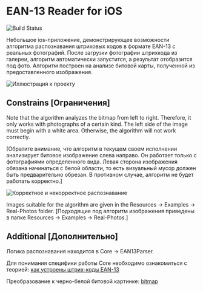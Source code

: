 # EAN-13 Reader for iOS

![Build Status](https://travis-ci.org/VikRudkovskaya/iOSBarcodeReaderEAN13.svg?branch=master)

Небольшое ios-приложение, демонстрирующее возможности алгоритма распознавания штриховых кодов в формате EAN-13 с реальных фотографий. После загрузки фотографии штрихкода из галереи,  алгоритм автоматически запустится, а результат отобразится под фото. Алгоритм построен на анализе битовой карты, полученной из предоставленного изображения.

![Иллюстрация к проекту](https://github.com/VikRudkovskaya/iOSBarcodeReaderEAN13/raw/master/Screenshots/EAN13-Screens.png)


##  Constrains [Ограничения]

Note that the algorithm analyzes the bitmap from left to right. Therefore, it only works with photographs of a certain kind. The left side of the image must begin with a white area. Otherwise, the algorithm will not work correctly.

[Обратите внимание, что алгоритм в текущем своем исполнении анализирует битовое изображение слева направо. Он работает только с фотографиями определенного вида. Левая сторона изображения обязана начинаться с белой области, то есть визуальный мусор должен быть предварительно обрезан. В противном случае, алгоритм не будет работать корректно.]

![Корректное и некорректное распознавание](https://github.com/VikRudkovskaya/iOSBarcodeReaderEAN13/raw/master/Screenshots/images-constraint.png)

Images suitable for the algorithm are given in the Resources -> Examples -> Real-Photos folder.
[Подходящие под алгоритм изображения приведены в папке Resources -> Examples -> Real-Photos.]

## Additional [Дополнительно]

Логика распознавания находится в Core -> EAN13Parser.

Для понимания специфики работы Core необходимо ознакомиться с теорией: [как устроены штрих-коды EAN-13](http://www.rion.ru/information/articles/general-barcode/)

Преобразование к черно-белой битовой картинке: [bitmap](https://www.raywenderlich.com/69855/image-processing-in-ios-part-1-raw-bitmap-modification) 



